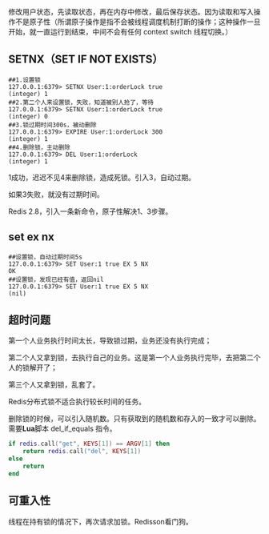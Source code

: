 修改用户状态，先读取状态，再在内存中修改，最后保存状态。因为读取和写入操作不是原子性（所谓原子操作是指不会被线程调度机制打断的操作；这种操作一旦开始，就一直运行到结束，中间不会有任何 context switch 线程切换。）



## SETNX（SET IF NOT EXISTS）

```shell
##1.设置锁
127.0.0.1:6379> SETNX User:1:orderLock true
(integer) 1
##2.第二个人来设置锁，失败，知道被别人抢了，等待
127.0.0.1:6379> SETNX User:1:orderLock true
(integer) 0
##3.锁过期时间300s，被动删除
127.0.0.1:6379> EXPIRE User:1:orderLock 300
(integer) 1
##4.删除锁，主动删除
127.0.0.1:6379> DEL User:1:orderLock
(integer) 1
```

1成功，迟迟不见4来删除锁，造成死锁。引入3，自动过期。

如果3失败，就没有过期时间。

Redis 2.8，引入一条新命令，原子性解决1、3步骤。

## set ex nx

```shell
##设置锁，自动过期时间5s
127.0.0.1:6379> SET User:1 true EX 5 NX
OK
##设置锁，发现已经有值，返回nil
127.0.0.1:6379> SET User:1 true EX 5 NX
(nil)
```



## 超时问题

第一个人业务执行时间太长，导致锁过期，业务还没有执行完成；

第二个人又拿到锁，去执行自己的业务。这是第一个人业务执行完毕，去把第二个人的锁解开了；

第三个人又拿到锁，乱套了。

Redis分布式锁不适合执行较长时间的任务。



删除锁的时候，可以引入随机数。只有获取到的随机数和存入的一致才可以删除。需要**Lua**脚本 del_if_equals 指令。

```lua
if redis.call("get", KEYS[1]) == ARGV[1] then
    return redis.call("del", KEYS[1])
else 
    return
end
```



## 可重入性

线程在持有锁的情况下，再次请求加锁。Redisson看门狗。

